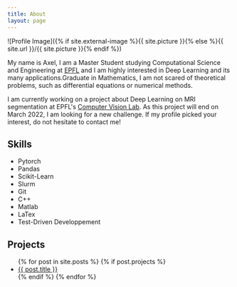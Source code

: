 ```yaml
---
title: About
layout: page
---
```

![Profile Image]({% if site.external-image %}{{ site.picture }}{% else %}{{ site.url }}/{{ site.picture }}{% endif %})

My name is Axel, I am a Master Student studying Computational Science and Engineering at 
<a href="https://www.epfl.ch/"><u>EPFL</u></a> and I am highly interested in Deep Learning
and its many applications.Graduate in Mathematics, I am not scared of theoretical problems,
such as differential equations or numerical methods.

<p> I am currently working on a project about Deep Learning on MRI segmentation at EPFL's <a href="https://www.epfl.ch/labs/cvlab/"><u>Computer Vision Lab</u></a>. 
As this project will end on March 2022, I am looking for a new challenge. If my profile picked your interest, 
do not hesitate to contact me! </p>

<h2>Skills</h2>

<ul class="skill-list">
	<li>Pytorch</li>
	<li>Pandas</li>
	<li>Scikit-Learn</li>
	<li>Slurm</li>
	<li>Git</li>
	<li>C++</li>
	<li>Matlab</li>
	<li>LaTex</li>
	<li>Test-Driven Developpement</li>
</ul>

<h2>Projects</h2>

<ul>
{% for post in site.posts %}
	{% if post.projects %}
		<li> <a href="{{ post.url | prepend: site.baseurl }}">{{ post.title }}</a> </li>
	{% endif %}
{% endfor %}
</ul>
